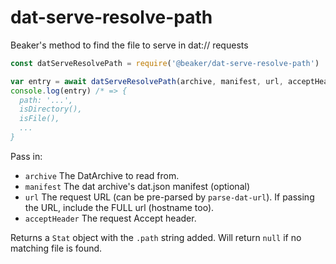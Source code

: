 # dat-serve-resolve-path

Beaker's method to find the file to serve in dat:// requests

```js
const datServeResolvePath = require('@beaker/dat-serve-resolve-path')

var entry = await datServeResolvePath(archive, manifest, url, acceptHeader)
console.log(entry) /* => {
  path: '...',
  isDirectory(),
  isFile(),
  ...
}
```

Pass in:

 - `archive` The DatArchive to read from.
 - `manifest` The dat archive's dat.json manifest (optional)
 - `url` The request URL (can be pre-parsed by `parse-dat-url`). If passing the URL, include the FULL url (hostname too).
 - `acceptHeader` The request Accept header.

Returns a `Stat` object with the `.path` string added. Will return `null` if no matching file is found.